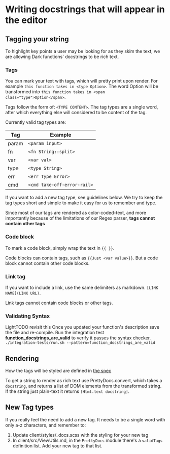 # Writing docstrings that will appear in the editor

## Tagging your string
To highlight key points a user may be looking for as they skim the text, we are allowing Dark functions' docstrings to be rich text.

### Tags

You can mark your text with tags, which will pretty print upon render. For example `this function takes in <type Option>`.
The word Option will be transformed into `this function takes in <span class="type">Option</span>`.

Tags follow the form of: `<TYPE CONTENT>`. The tag types are a single word, after which everything else will considered to be content of the tag.

Currently valid tag types are:

| Tag     | Example                     |
|---------|-----------------------------|
| param   | `<param input>`             |
| fn      | `<fn String::split>`        |
| var     | `<var val>`                 |
| type    | `<type String>`             |
| err     | `<err Type Error>`          |
| cmd     | `<cmd take-off-error-rail>` |

If you want to add a new tag type, see guidelines below.
We try to keep the tag types short and simple to make it easy for us to remember and type.

Since most of our tags are rendered as color-coded-text, and more importantly because of the limitations of our Regex parser, **tags cannot contain other tags**

### Code block

To mark a code block, simply wrap the text in `{{ }}`. 

Code blocks can contain tags, such as `{{Just <var value>}}`. But a code block cannot contain other code blocks.

### Link tag

If you want to include a link, use the same delimiters as markdown. `[LINK NAME](LINK URL)`.

Link tags cannot contain code blocks or other tags.

### Validating Syntax

LightTODO revisit this
Once you updated your function's description save the file and re-compile. Run the integration test **function_docstrings_are_valid** to verify it passes the syntax checker. `./integration-tests/run.sh --pattern=function_docstrings_are_valid`

## Rendering

How the tags will be styled are defined in [the spec](https://www.notion.so/darklang/Rich-Text-Docstrings-1358553ec49d4ba0b52d04995014152c)

To get a string to render as rich text use PrettyDocs.convert, which takes a `docstring`, and returns a list of DOM elements from the transformed string. If the string just plain-text it returns `[Html.text docstring]`.

## New Tag types

If you really feel the need to add a new tag. It needs to be a single word with only a-z characters, and remember to:
1. Update client/styles/_docs.scss with the styling for your new tag
2. In client/src/ViewUtils.md, in the `PrettyDocs` module there's a `validTags` definition list. Add your new tag to that list.